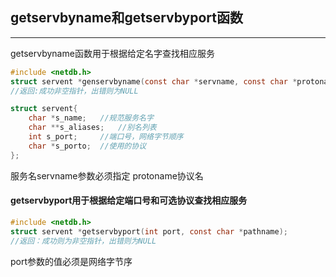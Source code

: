 ## getservbyname和getservbyport函数
---
getservbyname函数用于根据给定名字查找相应服务
```c
#include <netdb.h>
struct servent *genservbyname(const char *servname, const char *protoname);
//返回:成功非空指针，出错则为NULL

struct servent{
    char *s_name;   //规范服务名字
    char **s_aliases;   //别名列表
    int s_port;     //端口号，网络字节顺序
    char *s_porto;  //使用的协议
};
```
服务名servname参数必须指定
protoname协议名

#### getservbyport用于根据给定端口号和可选协议查找相应服务
```c
#include <netdb.h>
struct servent *getservbyport(int port, const char *pathname);
//返回：成功则为非空指针，出错则为NULL
```
port参数的值必须是网络字节序
